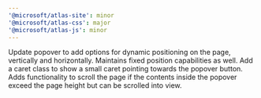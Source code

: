 ```yaml
---
'@microsoft/atlas-site': minor
'@microsoft/atlas-css': major
'@microsoft/atlas-js': minor
---
```


Update popover to add options for dynamic positioning on the page, vertically and horizontally. Maintains fixed position capabilities as well. Add a caret class to show a small caret pointing towards the popover button. Adds functionality to scroll the page if the contents inside the popover exceed the page height but can be scrolled into view. 
